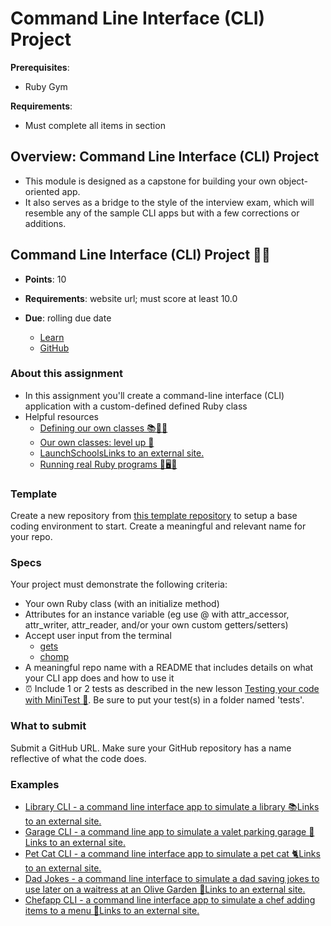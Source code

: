 # Command Line Interface (CLI) Project

**Prerequisites**: 
- Ruby Gym

**Requirements**:
- Must complete all items in section

## Overview: Command Line Interface (CLI) Project
- This module is designed as a capstone for building your own object-oriented app.
- It also serves as a bridge to the style of the interview exam, which will resemble any of the sample CLI apps but with a few corrections or additions.

## Command Line Interface (CLI) Project 🧑‍💻
- **Points**: 10
- **Requirements**: website url; must score at least 10.0
- **Due**: rolling due date

  - [Learn](https://learn.firstdraft.com/lessons/419-command-line-interface-project)
  - [GitHub](https://github.com/DPI-WE/command-line-interface-project)

### About this assignment
<!-- TODO for ALEX add links to module -->
- In this assignment you'll create a command-line interface (CLI) application with a custom-defined defined Ruby class
- Helpful resources
  - [Defining our own classes 📚🧩🆕]()
  - [Our own classes: level up 🍄]()
  - [LaunchSchoolsLinks to an external site.]()
  - [Running real Ruby programs 🚀🖥️📜]()

### Template
Create a new repository from [this template repository](https://github.com/new?template_name=ruby-cli-template&template_owner=DPI-WE) to setup a base coding environment to start. Create a meaningful and relevant name for your repo.

### Specs
Your project must demonstrate the following criteria:

- Your own Ruby class (with an initialize method)
- Attributes for an instance variable (eg use @ with attr_accessor, attr_writer, attr_reader, and/or your own custom getters/setters)
- Accept user input from the terminal
  - [gets](https://learn.firstdraft.com/lessons/33-the-one-ruby-reference#gets)
  - [chomp](https://learn.firstdraft.com/lessons/33-the-one-ruby-reference#chomp)
- A meaningful repo name with a README that includes details on what your CLI app does and how to use it
- ⏰ Include 1 or 2 tests as described in the new lesson [Testing your code with MiniTest 🧪](testing.md#testing-your-code-with-minitest-).  Be sure to put your test(s) in a folder named 'tests'.

### What to submit
Submit a GitHub URL. Make sure your GitHub repository has a name reflective of what the code does.

### Examples
- [Library CLI - a command line interface app to simulate a library 📚Links to an external site.](https://github.com/heratyian/library-cli)
- [Garage CLI - a command line app to simulate a valet parking garage 🚗Links to an external site.](https://github.com/Dantexkilljoy/garage-cli)
- [Pet Cat CLI - a command line interface app to simulate a pet cat 🐈Links to an external site.](https://github.com/jptran0/cat-cli)
- [Dad Jokes - a command line interface to simulate a dad saving jokes to use later on a waitress at an Olive Garden 👴Links to an external site.](https://github.com/Meenoow/dad-jokes-cli)
- [Chefapp CLI - a command line interface app to simulate a chef adding items to a menu 🍝Links to an external site.](https://github.com/Gomezzzer/chefapp)